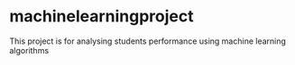 # machinelearningproject
This project is for analysing students performance using machine learning algorithms
